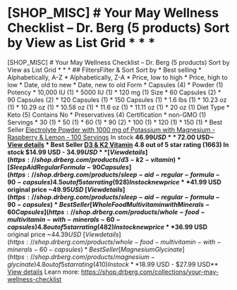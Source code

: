 # [SHOP_MISC] # Your May Wellness Checklist – Dr. Berg (5 products) Sort by View as List Grid * * * ##

[SHOP_MISC] # Your May Wellness Checklist – Dr. Berg (5 products) Sort by View as List Grid * * * ## FiltersFilter & Sort Sort by * Best selling * Alphabetically, A-Z * Alphabetically, Z-A * Price, low to high * Price, high to low * Date, old to new * Date, new to old Form * Capsules (4) * Powder (1) Potency * 10,000 IU (1) * 5000 IU (1) * 120 mg (1) Size * 60 Capsules (2) * 90 Capsules (2) * 120 Capsules (1) * 150 Capsules (1) * 1.6 lbs (1) * 10.23 oz (1) * 10.29 oz (1) * 10.58 oz (1) * 11.6 oz (1) * 11.11 oz (1) * 20 oz (1) Diet Type * Keto (5) Contains No * Preservatives (4) Certification * non-GMO (1) Servings * 30 (1) * 50 (1) * 60 (1) * 90 (2) * 100 (1) * 120 (1) * 150 (1) * Best Seller [Electrolyte Powder with 1000 mg of Potassium with Magnesium - Raspberry & Lemon - 100 Servings](https://shop.drberg.com/products/electrolyte-powder-with-1-000-mg?variant=40274185584712) In stock **$46.99 USD** ~$72.00 USD~ [View details](https://shop.drberg.com/products/electrolyte-powder-with-1-000-mg?variant=40274185584712) * Best Seller [D3 & K2 Vitamin](https://shop.drberg.com/products/d3-k2-vitamin) 4.8 out of 5 star rating (1663) In stock **$14.99 USD - $34.99 USD** [View details](https://shop.drberg.com/products/d3-k2-vitamin) * [Sleep Aid Regular Formula - 90 Capsules](https://shop.drberg.com/products/sleep-aid-regular-formula-90-capsules) 4.5 out of 5 star rating (928) In stock new price **$41.99 USD** original price ~$49.95 USD~ [View details](https://shop.drberg.com/products/sleep-aid-regular-formula-90-capsules) * Best Seller [Whole Food Multivitamin with Minerals - 60 Capsules](https://shop.drberg.com/products/whole-food-multivitamin-with-minerals-60-capsules) 4.8 out of 5 star rating (482) In stock new price **$36.99 USD** original price ~$44.39 USD~ [View details](https://shop.drberg.com/products/whole-food-multivitamin-with-minerals-60-capsules) * Best Seller [Magnesium Glycinate](https://shop.drberg.com/products/magnesium-glycinate) 4.8 out of 5 star rating (410) In stock **$18.99 USD - $27.99 USD** [View details](https://shop.drberg.com/products/magnesium-glycinate)
Learn more: https://shop.drberg.com/collections/your-may-wellness-checklist
